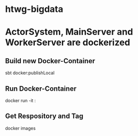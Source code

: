 # htwg-bigdata

# ActorSystem, MainServer and WorkerServer are dockerized

## Build new Docker-Container

sbt docker:publishLocal

## Run Docker-Container

docker run -it <repository>:<tag>

## Get Respository and Tag

docker images